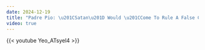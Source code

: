 ```yaml
---
date: 2024-12-19
title: "Padre Pio: \u201CSatan\u201D Would \u201CCome To Rule A False Church\u201D"
video: true
---
```



{{< youtube Yeo_ATsyel4 >}}

